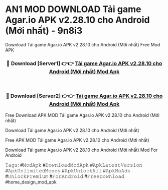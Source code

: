 # AN1 MOD DOWNLOAD Tải game Agar.io APK v2.28.10 cho Android (Mới nhất) - 9n8i3
Download Tải game Agar.io APK v2.28.10 cho Android (Mới nhất) Free Mod APK

<div align="center">
<h3>🔴 Download [Server1] 👉👉 <a href="https://apk-comot.site?title=Tải_game_Agar.io_APK_v2.28.10_cho_Android_(Mới_nhất)">Tải game Agar.io APK v2.28.10 cho Android (Mới nhất) Mod Apk</a></h3><br>

<h3>🔴 Download [Server2] 👉👉 <a href="https://apk-comot.site?title=Tải_game_Agar.io_APK_v2.28.10_cho_Android_(Mới_nhất)">Tải game Agar.io APK v2.28.10 cho Android (Mới nhất) Mod Apk</a></h3>
</div>


Free Download APK MOD Tải game Agar.io APK v2.28.10 cho Android (Mới nhất)

Download Tải game Agar.io APK v2.28.10 cho Android (Mới nhất) 

Free APK MOD Tải game Agar.io APK v2.28.10 cho Android (Mới nhất) 

Download Tải game Agar.io APK v2.28.10 cho Android (Mới nhất) Mod For Android

𝚃𝚊𝚐𝚜: #𝙼𝚘𝚍𝙰𝚙𝚔 #𝙳𝚘𝚠𝚗𝚕𝚘𝚊𝚍𝙼𝚘𝚍𝙰𝚙𝚔 #𝙰𝚙𝚔𝙻𝚊𝚝𝚎𝚜𝚝𝚅𝚎𝚛𝚜𝚒𝚘𝚗 #𝙰𝚙𝚔𝚄𝚗𝚕𝚒𝚖𝚒𝚝𝚎𝚍𝙼𝚘𝚗𝚎𝚢 #𝙰𝚙𝚔𝚄𝚗𝚕𝚘𝚌𝚔𝙰𝚕𝚕 #𝙰𝚙𝚔𝙽𝚘𝙰𝚍𝚜 #𝚄𝚗𝚕𝚘𝚌𝚔𝙿𝚛𝚎𝚖𝚒𝚞𝚖 #𝙵𝚘𝚛𝙰𝚗𝚍𝚛𝚘𝚒𝚍 #𝙵𝚛𝚎𝚎𝙳𝚘𝚠𝚗𝚕𝚘𝚊𝚍 #home_design_mod_apk